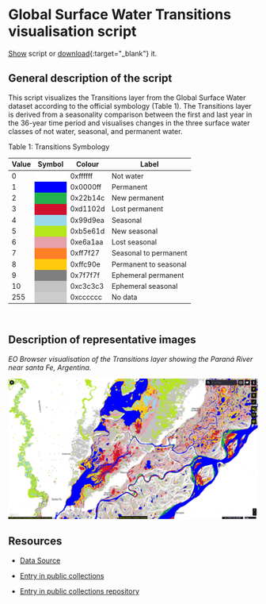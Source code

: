 # Global Surface Water Transitions visualisation script

<a href="#" id='togglescript'>Show</a> script or [download](script.js){:target="_blank"} it.
<div id='script_view' style="display:none">
{% highlight javascript %}
      {% include_relative script.js %}
{% endhighlight %}
</div>

## General description of the script

This script visualizes the Transitions layer from the Global Surface Water dataset according to the official symbology (Table 1). The Transitions layer is derived from a seasonality comparison between the first and last year in the 36-year time period and visualises changes in the three surface water classes of not water, seasonal, and permanent water.

Table 1: Transitions Symbology

<table>
  <thead>
    <tr>
      <th>Value</th>
      <th>Symbol</th>
      <th>Colour</th>
      <th>Label</th>
    </tr>
  </thead>
  <tbody>
    <tr>
      <td>0</td>
      <td style="background-color:#FFFFFF"></td>
      <td>0xffffff</td>
      <td>Not water</td>
    </tr>
    <tr>
      <td>1</td>
      <td style="background-color:#0000FF"></td>
      <td>0x0000ff</td>
      <td>Permanent</td>
    </tr>
    <tr>
      <td>2</td>
      <td style="background-color:#22B14C"></td>
      <td>0x22b14c</td>
      <td>New permanent</td>
    </tr>
    <tr>
      <td>3</td>
      <td style="background-color:#D1102D"></td>
      <td>0xd1102d</td>
      <td>Lost permanent</td>
    </tr>
    <tr>
      <td>4</td>
      <td style="background-color:#99D9EA"></td>
      <td>0x99d9ea</td>
      <td>Seasonal</td>
    </tr>
    <tr>
      <td>5</td>
      <td style="background-color:#B5E61D"></td>
      <td>0xb5e61d</td>
      <td>New seasonal</td>
    </tr>
    <tr>
      <td>6</td>
      <td style="background-color:#E6A1AA"></td>
      <td>0xe6a1aa</td>
      <td>Lost seasonal</td>
    </tr>
    <tr>
      <td>7</td>
      <td style="background-color:#FF7F27"></td>
      <td>0xff7f27</td>
      <td>Seasonal to permanent</td>
    </tr>
    <tr>
      <td>8</td>
      <td style="background-color:#FFC90E"></td>
      <td>0xffc90e</td>
      <td>Permanent to seasonal</td>
    </tr>
    <tr>
      <td>9</td>
      <td style="background-color:#7F7F7F"></td>
      <td>0x7f7f7f</td>
      <td>Ephemeral permanent</td>
    </tr>
    <tr>
      <td>10</td>
      <td style="background-color:#C3C3C3"></td>
      <td>0xc3c3c3</td>
      <td>Ephemeral seasonal</td>
    </tr>
    <tr>
      <td>255</td>
      <td style="background-color:#CCCCCC"></td>
      <td>0xcccccc</td>
      <td>No data</td>
    </tr>
  </tbody>
</table>
<br>

## Description of representative images

*EO Browser visualisation of the Transitions layer showing the Paraná River near santa Fe, Argentina.*

![Transitions Paraná River near Santa Fe in Argentina](fig/image_transitions_parana_river.png)

## Resources

- [Data Source](https://global-surface-water.appspot.com/download)

- [Entry in public collections](https://collections.sentinel-hub.com/global-surface-water/)

- [Entry in public collections repository](https://github.com/sentinel-hub/public-collections/tree/main/collections/global-surface-water)
